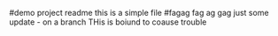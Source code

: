 #demo project readme
this is a simple file
#fagag
fag
ag
gag
just some update - on a branch
THis is boiund to coause trouble